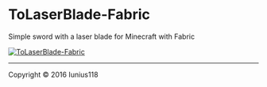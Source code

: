 # ToLaserBlade-Fabric
Simple sword with a laser blade for Minecraft with Fabric

[![ToLaserBlade-Fabric](https://cf.way2muchnoise.eu/title/495286.svg)](https://www.curseforge.com/minecraft/mc-mods/tolaserblade-fabric)

----
Copyright &copy; 2016 Iunius118